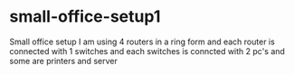# small-office-setup1
Small office setup I am using 4 routers in a ring form and each router is connected with 1 switches and each switches is conncted with 2 pc's and some are printers and server
